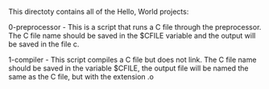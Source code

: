 This directoty contains all of the Hello, World projects:

0-preprocessor - This is a script that runs a C file through the preprocessor. The C file name should be saved in the $CFILE variable and the output will be saved in the file c.

1-compiler - This script compiles a C file but does not link. The C file name should be saved in the variable $CFILE, the output file will be named the same as the C file, but with the extension .o

